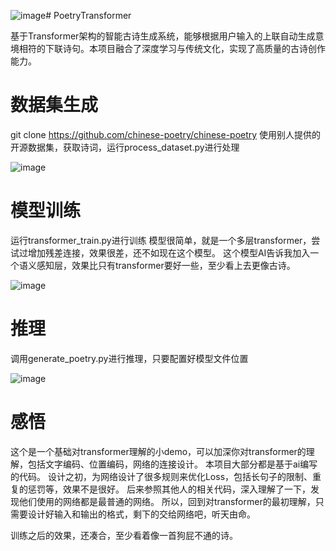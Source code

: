 ![image](https://github.com/user-attachments/assets/2d6a306d-4b8b-49a4-a683-8f26fd442abf)# PoetryTransformer

基于Transformer架构的智能古诗生成系统，能够根据用户输入的上联自动生成意境相符的下联诗句。本项目融合了深度学习与传统文化，实现了高质量的古诗创作能力。

# 数据集生成
git clone https://github.com/chinese-poetry/chinese-poetry
使用别人提供的开源数据集，获取诗词，运行process_dataset.py进行处理

![image](https://github.com/user-attachments/assets/f57c6ba8-d75f-4836-a9c8-a641c763ffc8)


# 模型训练
运行transformer_train.py进行训练
模型很简单，就是一个多层transformer，尝试过增加残差连接，效果很差，还不如现在这个模型。
这个模型AI告诉我加入一个语义感知层，效果比只有transformer要好一些，至少看上去更像古诗。

![image](https://github.com/user-attachments/assets/c74dba84-293a-49cb-a62f-ee17add6c42f)

# 推理
调用generate_poetry.py进行推理，只要配置好模型文件位置

![image](https://github.com/user-attachments/assets/9a797e55-8131-4bb3-a314-b877c7e36793)

# 感悟
这个是一个基础对transformer理解的小demo，可以加深你对transformer的理解，包括文字编码、位置编码，网络的连接设计。
本项目大部分都是基于ai编写的代码。
设计之初，为网络设计了很多规则来优化Loss，包括长句子的限制、重复的惩罚等，效果不是很好。
后来参照其他人的相关代码，深入理解了一下，发现他们使用的网络都是最普通的网络。
所以，回到对transformer的最初理解，只需要设计好输入和输出的格式，剩下的交给网络吧，听天由命。

训练之后的效果，还凑合，至少看着像一首狗屁不通的诗。
